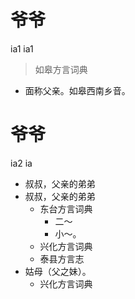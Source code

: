 # 爷爷
ia1 ia1
> 如皋方言词典
- 面称父亲。如皋西南乡音。

# 爷爷
ia2 ia
+ 叔叔，父亲的弟弟
+ 叔叔，父亲的弟弟
  * 东台方言词典
    - 二～
    - 小～。
  * 兴化方言词典
  * 泰县方言志
+ 姑母（父之妹）。
  * 兴化方言词典
